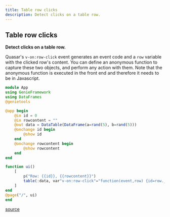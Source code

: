 ```yaml
---
title: Table row clicks
description: Detect clicks on a table row.
---
```


## Table row clicks

**Detect clicks on a table row.**

Quasar's `v-on:row-click` event generates an event code and a `row` variable with the clicked row's content. You can define an anonymous function to capture these two objects, and perform any action with them. Note that the anonymous function is executed in the front end and therefore it needs to be in Javascript.

```julia
module App
using GenieFramework
using DataFrames
@genietools

@app begin
    @in id = 0
    @in rowcontent = ""
    @out data = DataTable(DataFrame(a=rand(5), b=rand(5)))
    @onchange id begin
        @show id
    end
    @onchange rowcontent begin
        @show rowcontent
    end
end

function ui()
    [
        p("Row: {{id}}, {{rowcontent}}")
        table(:data, var"v-on:row-click"="function(event,row) {id=row.__id;rowcontent=row}")
    ]
end
@page("/", ui)
end
```

[source](https://github.com/GenieFramework/CodeExamples/blob/main/src/2.reactive-ui/table-clicks.jl)
